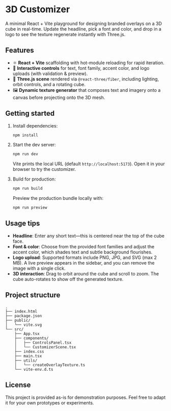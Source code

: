 # 3D Customizer

A minimal React + Vite playground for designing branded overlays on a 3D cube in real-time. Update the
headline, pick a font and color, and drop in a logo to see the texture regenerate instantly with Three.js.

## Features

- ⚛️ **React + Vite** scaffolding with hot-module reloading for rapid iteration.
- 🎨 **Interactive controls** for text, font family, accent color, and logo uploads (with validation & preview).
- 🧱 **Three.js scene** rendered via `@react-three/fiber`, including lighting, orbit controls, and a rotating cube.
- 🖼️ **Dynamic texture generator** that composes text and imagery onto a canvas before projecting onto the 3D mesh.

## Getting started

1. Install dependencies:

   ```bash
   npm install
   ```

2. Start the dev server:

   ```bash
   npm run dev
   ```

   Vite prints the local URL (default `http://localhost:5173`). Open it in your browser to try the customizer.

3. Build for production:

   ```bash
   npm run build
   ```

   Preview the production bundle locally with:

   ```bash
   npm run preview
   ```

## Usage tips

- **Headline**: Enter any short text—this is centered near the top of the cube face.
- **Font & color**: Choose from the provided font families and adjust the accent color, which shades text and
  subtle background flourishes.
- **Logo upload**: Supported formats include PNG, JPG, and SVG (max 2 MB). A live preview appears in the sidebar,
  and you can remove the image with a single click.
- **3D interaction**: Drag to orbit around the cube and scroll to zoom. The cube auto-rotates to show off the
  generated texture.

## Project structure

```
.
├── index.html
├── package.json
├── public/
│   └── vite.svg
└── src/
    ├── App.tsx
    ├── components/
    │   ├── ControlsPanel.tsx
    │   └── CustomizerScene.tsx
    ├── index.css
    ├── main.tsx
    ├── utils/
    │   └── createOverlayTexture.ts
    └── vite-env.d.ts
```

## License

This project is provided as-is for demonstration purposes. Feel free to adapt it for your own prototypes or
experiments.
